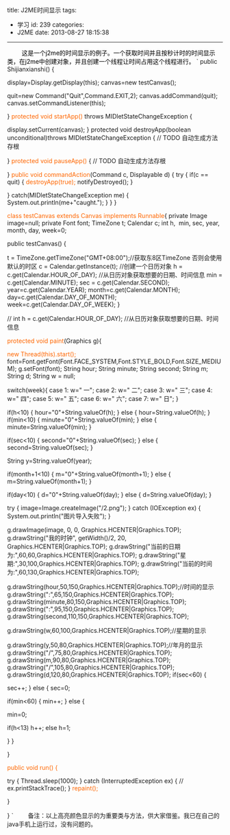 title: J2ME时间显示
tags:
  - 学习
id: 239
categories:
  - J2ME
date: 2013-08-27 18:15:38
---

<span style="padding-left: 30px;font-size: 14px;"><span style="color: #000000;"> 这是一个j2me的时间显示的例子。一个获取时间并且按秒计时的时间显示类，在j2me中创建对象，并且创建一个线程让时间占用这个线程进行。</span></span>
`
public Shijianxianshi() {

display=Display.getDisplay(this);
canvas=new testCanvas();

quit=new Command("Quit",Command.EXIT,2);
canvas.addCommand(quit);
canvas.setCommandListener(this);

}
<span style="color: #ff6600;">protected void startApp()</span> throws MIDletStateChangeException {

display.setCurrent(canvas);
}
protected void destroyApp(boolean unconditional)throws MIDletStateChangeException {
// TODO 自动生成方法存根

}
<span style="color: #ff6600;">protected void pauseApp()</span>
{
// TODO 自动生成方法存根

}
<span style="color: #ff6600;">public void commandAction</span>(Command c, Displayable d)
{
try
{
if(c == quit)
{
<span style="color: #ff6600;">destroyApp(true);</span>
notifyDestroyed();
}

}
catch(MIDletStateChangeException me)
{
System.out.println(me+"caught.");
}
}
}

<span style="color: #ff6600;">class testCanvas extends Canvas implements Runnable</span>{
private Image image=null;
private Font font;
TimeZone t;
Calendar c;
int h,  min, sec, year, month, day, week=0;

public testCanvas()
{

t = TimeZone.getTimeZone("GMT+08:00");//获取东8区TimeZone 否则会使用默认的时区
c = Calendar.getInstance(t); //创建一个日历对象
h = c.get(Calendar.HOUR_OF_DAY); //从日历对象获取想要的日期、时间信息
min = c.get(Calendar.MINUTE);
sec = c.get(Calendar.SECOND);
year=c.get(Calendar.YEAR);
month=c.get(Calendar.MONTH);
day=c.get(Calendar.DAY_OF_MONTH);
week=c.get(Calendar.DAY_OF_WEEK);
}

// int h = c.get(Calendar.HOUR_OF_DAY); //从日历对象获取想要的日期、时间信息

<span style="color: #ff6600;">protected void paint</span>(Graphics g){

<span style="color: #ff6600;">new Thread(this).start();</span>
font=Font.getFont(Font.FACE_SYSTEM,Font.STYLE_BOLD,Font.SIZE_MEDIUM);
g.setFont(font);
String hour;
String minute;
String second;
String m;
String d;
String w = null;

switch(week){
case 1: w=" 一";
case 2: w=" 二";
case 3: w=" 三";
case 4: w=" 四";
case 5: w=" 五";
case 6: w=" 六";
case 7: w=" 日";
}

if(h&lt;10)
{
hour="0"+String.valueOf(h);
}
else
{
hour=String.valueOf(h);
}
if(min&lt;10)
{
minute="0"+String.valueOf(min);
}
else
{
minute=String.valueOf(min);
}

if(sec&lt;10)
{
second="0"+String.valueOf(sec);
}
else
{
second=String.valueOf(sec);
}

String y=String.valueOf(year);

if(month+1&lt;10)
{
m="0"+String.valueOf(month+1);
}
else
{
m=String.valueOf(month+1);
}

if(day&lt;10)
{
d="0"+String.valueOf(day);
}
else
{
d=String.valueOf(day);
}

try {
image=Image.createImage("/2.png");
} catch (IOException ex) {
System.out.println("图片导入失败");
}

g.drawImage(image, 0, 0, Graphics.HCENTER|Graphics.TOP);
g.drawString("我的时钟", getWidth()/2, 20, Graphics.HCENTER|Graphics.TOP);
g.drawString("当前的日期为:",60,60,Graphics.HCENTER|Graphics.TOP);
g.drawString("星期:",30,100,Graphics.HCENTER|Graphics.TOP);
g.drawString("当前的时间为:",60,130,Graphics.HCENTER|Graphics.TOP);

g.drawString(hour,50,150,Graphics.HCENTER|Graphics.TOP);//时间的显示
g.drawString(":",65,150,Graphics.HCENTER|Graphics.TOP);
g.drawString(minute,80,150,Graphics.HCENTER|Graphics.TOP);
g.drawString(":",95,150,Graphics.HCENTER|Graphics.TOP);
g.drawString(second,110,150,Graphics.HCENTER|Graphics.TOP);

g.drawString(w,60,100,Graphics.HCENTER|Graphics.TOP);//星期的显示

g.drawString(y,50,80,Graphics.HCENTER|Graphics.TOP);//年月的显示
g.drawString("/",75,80,Graphics.HCENTER|Graphics.TOP);
g.drawString(m,90,80,Graphics.HCENTER|Graphics.TOP);
g.drawString("/",105,80,Graphics.HCENTER|Graphics.TOP);
g.drawString(d,120,80,Graphics.HCENTER|Graphics.TOP);
if(sec&lt;60)
{

sec++;
}
else
{
sec=0;

if(min&lt;60)
{
min++;
}
else
{

min=0;

if(h&lt;13)
h++;
else
h=1;

}
}

}

<span style="color: #ff6600;">public void run() {</span>

try {
Thread.sleep(1000);
} catch (InterruptedException ex) {
// ex.printStackTrace();
}
<span style="color: #ff6600;">repaint();</span>

}

}
`
<span style="padding-left: 30px;">备注：以上高亮颜色显示的为重要类与方法，供大家借鉴。我已在自己的java手机上运行过，没有问题的。</span>

&nbsp;